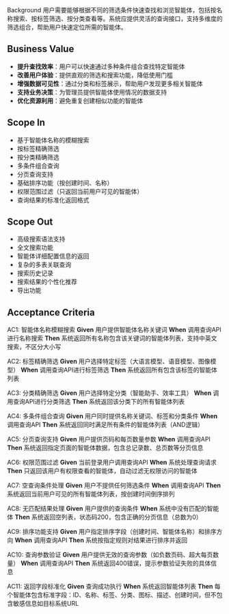Background
用户需要能够根据不同的筛选条件快速查找和浏览智能体，包括按名称搜索、按标签筛选、按分类查看等。系统应提供灵活的查询接口，支持多维度的筛选组合，帮助用户快速定位所需的智能体。
## Business Value
* **提升查找效率**：用户可以快速通过多种条件组合查找特定智能体
* **改善用户体验**：提供直观的筛选和搜索功能，降低使用门槛
* **增强数据可见性**：通过分类和标签展示，帮助用户发现更多相关智能体
* **支持业务决策**：为管理员提供智能体使用情况的数据支持
* **优化资源利用**：避免重复创建相似功能的智能体

## Scope In
* 基于智能体名称的模糊搜索
* 按标签精确筛选
* 按分类精确筛选
* 多条件组合查询
* 分页查询支持
* 基础排序功能（按创建时间、名称）
* 权限范围过滤（只返回当前用户可见的智能体）
* 查询结果的标准化返回格式

## Scope Out
* 高级搜索语法支持
* 全文搜索功能
* 智能体详细配置信息的返回
* 复杂的多表关联查询
* 搜索历史记录
* 搜索结果的个性化推荐
* 导出功能

## Acceptance Criteria
AC1: 智能体名称模糊搜索
**Given** 用户提供智能体名称关键词
**When** 调用查询API进行名称搜索
**Then** 系统返回所有名称包含该关键词的智能体列表，支持中英文搜索，不区分大小写

AC2: 标签精确筛选
**Given** 用户选择特定标签（大语言模型、语音模型、图像模型）
**When** 调用查询API进行标签筛选
**Then** 系统返回所有包含该标签的智能体列表

AC3: 分类精确筛选
**Given** 用户选择特定分类（智能助手、效率工具）
**When** 调用查询API进行分类筛选
**Then** 系统返回该分类下的所有智能体列表

AC4: 多条件组合查询
**Given** 用户同时提供名称关键词、标签和分类条件
**When** 调用查询API
**Then** 系统返回同时满足所有条件的智能体列表（AND逻辑）

AC5: 分页查询支持
**Given** 用户提供页码和每页数量参数
**When** 调用查询API
**Then** 系统返回指定页面的智能体数据，包含总记录数、总页数等分页信息

AC6: 权限范围过滤
**Given** 当前登录用户调用查询API
**When** 系统处理查询请求
**Then** 只返回该用户有权限查看的智能体，自动过滤无权限访问的智能体

AC7: 空查询条件处理
**Given** 用户不提供任何筛选条件
**When** 调用查询API
**Then** 系统返回当前用户可见的所有智能体列表，按创建时间倒序排列

AC8: 无匹配结果处理
**Given** 用户提供的查询条件
**When** 系统中没有匹配的智能体
**Then** 系统返回空列表，状态码200，包含正确的分页信息（总数为0）

AC9: 排序功能支持
**Given** 用户指定排序字段（创建时间、智能体名称）和排序方向
**When** 调用查询API
**Then** 系统按指定规则对结果进行排序并返回

AC10: 查询参数验证
**Given** 用户提供无效的查询参数（如负数页码、超大每页数量）
**When** 调用查询API
**Then** 系统返回400错误，提示参数验证失败的具体信息

AC11: 返回字段标准化
**Given** 查询成功执行
**When** 系统返回智能体列表
**Then** 每个智能体包含标准字段：ID、名称、标签、分类、图标、描述、创建时间，但不包含敏感信息如目标系统URL